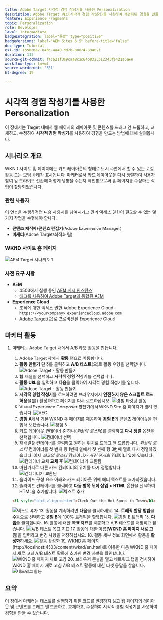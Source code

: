 ```yaml
---
title: Adobe Target 시각적 경험 작성기를 사용한 Personalization
description: Adobe Target VEC(시각적 경험 작성기)를 사용하여 개인화된 경험을 만들고 전달하는 방법을 보여 주는 종단간 자습서입니다.
feature: Experience Fragments
topic: Personalization
role: Developer
level: Intermediate
badgeIntegration: label="통합" type="positive"
badgeVersions: label="AEM Sites 6.5" before-title="false"
doc-type: Tutorial
exl-id: 1550e6a7-04b5-4a40-9d7b-88074283402f
duration: 112
source-git-commit: f4c621f3a9caa8c2c64b8323312343fe421a5aee
workflow-type: tm+mt
source-wordcount: '581'
ht-degree: 1%

---
```


# 시각적 경험 작성기를 사용한 Personalization

이 장에서는 Target 내에서 웹 페이지의 레이아웃 및 콘텐츠를 드래그 앤 드롭하고, 교체하고, 수정하여 **시각적 경험 작성기**&#x200B;를 사용하여 경험을 만드는 방법에 대해 살펴봅니다.

## 시나리오 개요

WKND 사이트 홈 페이지에는 카드 레이아웃의 형태로 도시 주변에서 할 수 있는 로컬 활동 또는 모범 사례가 표시됩니다. 마케터로서 카드 레이아웃을 다시 정렬하여 사용자 참여 및 드라이브 전환에 어떻게 영향을 주는지 확인함으로써 홈 페이지를 수정하는 작업이 할당되었습니다.

### 관련 사용자

이 연습을 수행하려면 다음 사용자를 참여시키고 관리 액세스 권한이 필요할 수 있는 몇 가지 작업을 수행해야 합니다.

* **콘텐츠 제작자/콘텐츠 편집기**(Adobe Experience Manager)
* **마케터**(Adobe Target/최적화 팀)

### WKND 사이트 홈 페이지

![AEM Target 시나리오 1](assets/personalization-use-case-3/aem-target-use-case-3.png)

### 사전 요구 사항

* **AEM**
   * 4503에서 실행 중인 [AEM 게시 인스턴스](./implementation.md#getting-aem)
   * [태그를 사용하여 Adobe Target과 통합된 AEM](./using-launch-adobe-io.md#aem-target-using-launch-by-adobe)
* **Experience Cloud**
   * 조직에 대한 액세스 권한 Adobe Experience Cloud - `https://<yourcompany>.experiencecloud.adobe.com`
   * [Adobe Target](https://experiencecloud.adobe.com)(으)로 프로비전된 Experience Cloud

## 마케터 활동

1. 마케터는 Adobe Target 내에서 A/B 타겟 활동을 만듭니다.
   1. Adobe Target 창에서 **활동** 탭으로 이동합니다.
   2. **활동 만들기** 단추를 클릭하고 **A/B 테스트**(으)로 활동 유형을 선택합니다.
      ![Adobe Target - 활동 만들기](assets/personalization-use-case-2/create-ab-activity.png)
   3. **웹** 채널을 선택하고 **시각적 경험 작성기**&#x200B;를 선택합니다.
   4. **활동 URL**&#x200B;을 입력하고 **다음**을 클릭하여 시각적 경험 작성기를 엽니다.
      ![Adobe Target - 활동 만들기](assets/personalization-use-case-2/create-activity-ab-name.png)
   5. **시각적 경험 작성기**&#x200B;를 로드하려면 브라우저에서 **안전하지 않은 스크립트 로드 허용**을(를) 활성화하고 페이지를 다시 로드하십시오.
      ![경험 타깃팅 활동](assets/personalization-use-case-1/load-unsafe-scripts.png)
   6. Visual Experience Composer 편집기에서 WKND Site 홈 페이지가 열려 있습니다.
      ![VEC](assets/personalization-use-case-2/vec.png)
   7. **경험 A**&#x200B;에서 기본 WKND 홈 페이지를 제공하며 **경험 B**의 콘텐츠 레이아웃을 편집해 보겠습니다.
      ![경험 B](assets/personalization-use-case-3/use-case3-experience-b.png)
   8. 카드 레이아웃 컨테이너 중 하나(*최상의 로스터*)를 클릭하고 **다시 정렬** 옵션을 선택합니다.
      ![컨테이너 선택](assets/personalization-use-case-3/container-selection.png)
   9. 재배열할 컨테이너를 클릭하고 원하는 위치로 드래그 앤 드롭합니다. *최상의 로스터* 컨테이너를 첫 번째 행 1번째 열에서 첫 번째 행 3번째 열로 다시 정렬하겠습니다. 이제 *최고의 로스터* 컨테이너가 *사진 전시회* 컨테이너 옆에 있습니다.
      ![컨테이너 교체](assets/personalization-use-case-3/container-swap.png)
      **교체 후**
      ![컨테이너가 교환됨](assets/personalization-use-case-3/after-swap-1-3.png)
   10. 마찬가지로 다른 카드 컨테이너의 위치를 다시 정렬합니다.
      ![컨테이너가 교환됨](assets/personalization-use-case-3/after-swap-all.png)
   11. 슬라이드 구성 요소 아래와 카드 레이아웃 위에 헤더 텍스트를 추가하겠습니다.
   12. 슬라이드 컨테이너를 클릭하고 **다음 항목 뒤에 삽입 > HTML** 옵션을 선택하여 HTML을 추가합니다.
      ![텍스트 추가](assets/personalization-use-case-3/add-text.png)

      ```html
      <h1 style="text-align:center">Check Out the Hot Spots in Town</h1>
      ```

      ![텍스트 추가](assets/personalization-use-case-3/after-changes.png)
   13. 활동을 계속하려면 **다음**&#x200B;을 클릭하세요.
   14. **트래픽 할당 방법**&#x200B;을 수동으로 선택하고 **경험 B**에 100% 트래픽을 할당합니다.
      ![경험 B 트래픽](assets/personalization-use-case-2/traffic.png)
   15. **다음**&#x200B;을 클릭합니다.
   16. 활동에 대한 **목표 지표**를 제공하고 A/B 테스트를 저장하고 닫습니다.
      ![A/B 테스트 목표 지표](assets/personalization-use-case-2/goal-metric.png)
   17. 활동에 대한 이름(**WKND 홈 페이지 새로 고침**)을 입력하고 변경 사항을 저장하십시오.
   18. 활동 세부 정보 화면에서 활동을 **활성화**하세요.
      ![활동 활성화](assets/personalization-use-case-3/save-activity.png)
   19. WKND 홈 페이지(http://localhost:4503/content/wknd/en.html)로 이동한 다음 WKND 홈 페이지 새로 고침 A/B 테스트 활동에 추가한 변경 사항을 확인합니다.
      ![WKND 홈 페이지 새로 고침](assets/personalization-use-case-3/activity-result.png)
   20. 브라우저 콘솔을 열고 네트워크 탭을 검사하여 WKND 홈 페이지 새로 고침 A/B 테스트 활동에 대한 타겟 응답을 찾습니다.
      ![네트워크 활동](assets/personalization-use-case-3/activity-result.png)

## 요약

이 장에서 마케터는 테스트를 실행하기 위한 코드를 변경하지 않고 웹 페이지의 레이아웃 및 콘텐츠를 드래그 앤 드롭하고, 교체하고, 수정하여 시각적 경험 작성기를 사용하여 경험을 만들 수 있습니다.
